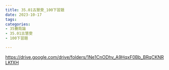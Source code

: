 ```yaml
---
title: 35.01古慧雯_100下習題
date: 2023-10-17
tags: 
categories:
- 35賽局論
- 35.01古慧雯
- 100下習題

---
```

https://drive.google.com/drive/folders/1Ne1CnODhv_A9HqxF0Bb_BRqCKNRLKfXH
